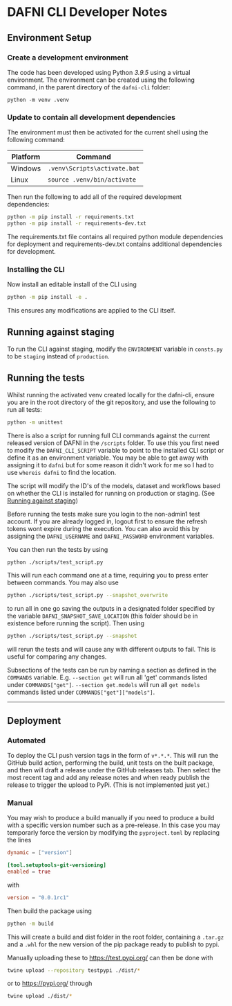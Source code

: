 # DAFNI CLI Developer Notes

## Environment Setup
### Create a development environment
The code has been developed using Python *3.9.5* using a virtual environment.
The environment can be created using the following command, in the parent directory of the `dafni-cli` folder:

`python -m venv .venv`

### Update to contain all development dependencies
The environment must then be activated for the current shell using the following command:

| Platform | Command |
| -------- | ------- |
| Windows | `.venv\Scripts\activate.bat` |
| Linux | `source .venv/bin/activate` |

Then run the following to add all of the required development dependencies:

```bash
python -m pip install -r requirements.txt
python -m pip install -r requirements-dev.txt
```

The requirements.txt file contains all required python module dependencies for deployment and requirements-dev.txt contains
additional dependencies for development.

### Installing the CLI

Now install an editable install of the CLI using

```bash
python -m pip install -e .
```

This ensures any modifications are applied to the CLI itself.

## Running against staging

To run the CLI against staging, modify the `ENVIRONMENT` variable in `consts.py` to be `staging` instead of `production`.

## Running the tests
Whilst running the activated venv created locally for the dafni-cli, ensure you are in the root directory of the git repository, and use the following to run all tests:

```bash
python -m unittest
```

There is also a script for running full CLI commands against the current released version of DAFNI in the `/scripts` folder. To use this you first need to modify the `DAFNI_CLI_SCRIPT` variable to point to the installed CLI script or define it as an environment variable. You may be able to get away with assigning it to `dafni` but for some reason it didn't work for me so I had to use `whereis dafni` to find the location.

The script will modify the ID's of the models, dataset and workflows based on whether the CLI is installed for running on production or staging. (See [Running against staging](#running-against-staging))

Before running the tests make sure you login to the non-admin1 test account. If you are already logged in, logout first to ensure the refresh tokens wont expire during the execution. You can also avoid this by assigning the `DAFNI_USERNAME` and `DAFNI_PASSWORD` environment variables.

You can then run the tests by using

```bash
python ./scripts/test_script.py
```

This will run each command one at a time, requiring you to press enter between commands. You may also use

```bash
python ./scripts/test_script.py --snapshot_overwrite
```

to run all in one go saving the outputs in a designated folder specified by the variable `DAFNI_SNAPSHOT_SAVE_LOCATION` (this folder should be in existence before running the script). Then using

```bash
python ./scripts/test_script.py --snapshot
```

will rerun the tests and will cause any with different outputs to fail. This is useful for comparing any changes.

Subsections of the tests can be run by naming a section as defined in the `COMMANDS` variable. E.g. `--section get` will run all 'get' commands listed under `COMMANDS["get"]`. `--section get.models` will run all `get models` commands listed under `COMMANDS["get"]["models"]`.

___
## Deployment 

### Automated

To deploy the CLI push version tags in the form of `v*.*.*`. This will run the GitHub build action, performing the build, unit tests on the built package, and then will draft a release under the GitHub releases tab. Then select the most recent tag and add any release notes and when ready publish the release to trigger the upload to PyPi. (This is not implemented just yet.)

### Manual

You may wish to produce a build manually if you need to produce a build with a specific version number such as a pre-release. In this case you may temporarly force the version by modifying the `pyproject.toml` by replacing the lines

```toml
dynamic = ["version"]

[tool.setuptools-git-versioning]
enabled = true
```
with
```toml
version = "0.0.1rc1"
```

Then build the package using
```bash
python -m build
```

This will create a build and dist folder in the root folder, containing a `.tar.gz` and a `.whl` for the new version of the pip package ready to publish to pypi.

Manually uploading these to https://test.pypi.org/ can then be done with

```bash
twine upload --repository testpypi ./dist/*
```

or to https://pypi.org/ through

```bash
twine upload ./dist/*
```